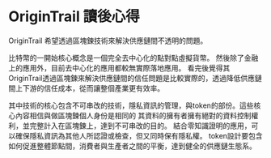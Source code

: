 # OriginTrail 讀後心得

OriginTrail 希望透過區塊鍊技術來解決供應鏈間不透明的問題。

比特幣的一開始核心概念是一個完全去中心化的點對點虛擬貨幣。
然後除了金融上的應用外，目前去中心化的應用都較無實際落地應用。
看完後覺得其OriginTrail透過區塊鍊來解決供應鏈間的信任問題是比較實際的，透過降低供應鏈間上下游的信任成本，從而讓整個產業更有效率。

其中技術的核心包含不可串改的技術，隱私資訊的管理，與token的部份。這些核心內容相信與做區塊鍊個人身份是相同的
其資料的擁有者擁有絕對的資料控制權利，並完整計入在區塊鍊上，達到不可串改的目的。
結合零知識證明的應用，可以確保隱私資訊為其他人所認證或檢查，但又同時保有隱私權。
token設計要包含如何促進整體節點間，消費者與生產者之間的平衡，達到健全的供應鏈生態系。